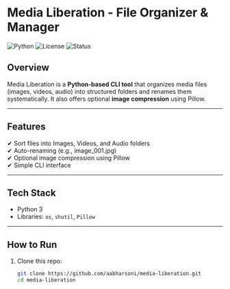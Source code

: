 # Media Liberation - File Organizer & Manager

![Python](https://img.shields.io/badge/python-3.x-blue.svg)
![License](https://img.shields.io/badge/license-MIT-green)
![Status](https://img.shields.io/badge/status-active-success)

##  Overview
Media Liberation is a **Python-based CLI tool** that organizes media files (images, videos, audio) into structured folders and renames them systematically. It also offers optional **image compression** using Pillow.

---

## Features
✔ Sort files into Images, Videos, and Audio folders  
✔ Auto-renaming (e.g., image_001.jpg)  
✔ Optional image compression using Pillow  
✔ Simple CLI interface  

---

##  Tech Stack
- Python 3
- Libraries: `os`, `shutil`, `Pillow`

---

##  How to Run
1. Clone this repo:
   ```bash
   git clone https://github.com/aabharsoni/media-liberation.git
   cd media-liberation
